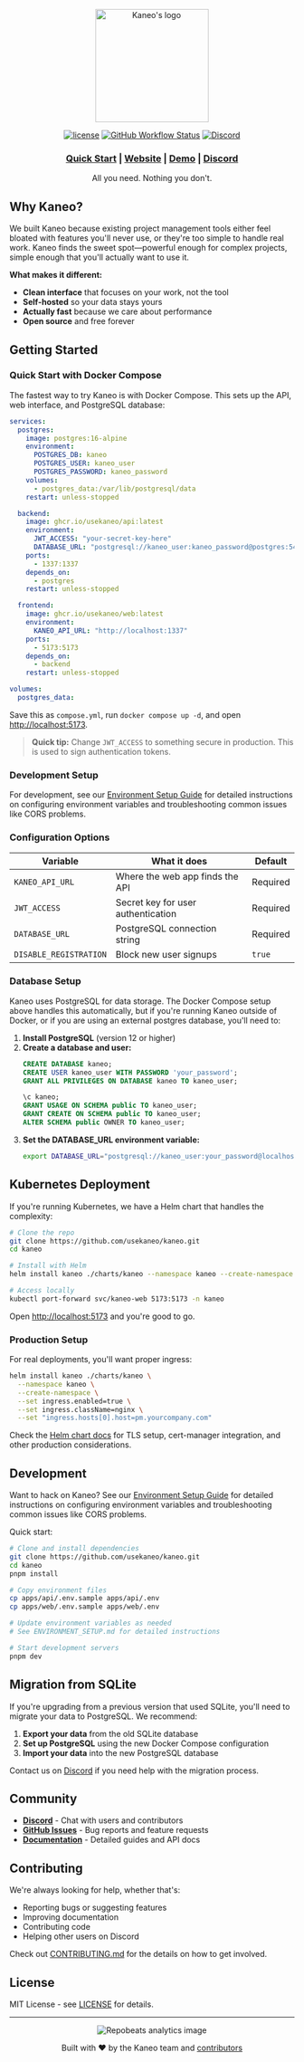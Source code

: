 <p align="center">
  <a href="https://kaneo.app">
    <img src="https://assets.kaneo.app/logo-text.png" alt="Kaneo's logo" width="200" />
  </a>
</p>

<div align="center">

[![license](https://img.shields.io/badge/license-MIT-blue.svg)](LICENSE)
[![GitHub Workflow Status](https://img.shields.io/github/actions/workflow/status/usekaneo/kaneo/ci.yml?branch=main)](https://github.com/usekaneo/kaneo/actions)
[![Discord](https://img.shields.io/discord/1326250681530843178?color=7389D8&label=&logo=discord&logoColor=ffffff)](https://discord.gg/rU4tSyhXXU)

</div>

<div align="center">
  <h3>
    <a href="https://kaneo.app/docs">Quick Start</a>
    <span> | </span>
    <a href="https://kaneo.app">Website</a>
    <span> | </span>
    <a href="https://demo.kaneo.app">Demo</a>
    <span> | </span>
    <a href="https://discord.gg/rU4tSyhXXU">Discord</a>
  </h3>
</div>

<p align="center">All you need. Nothing you don't.</p>

## Why Kaneo?

We built Kaneo because existing project management tools either feel bloated with features you'll never use, or they're too simple to handle real work. Kaneo finds the sweet spot—powerful enough for complex projects, simple enough that you'll actually want to use it.

**What makes it different:**
- **Clean interface** that focuses on your work, not the tool
- **Self-hosted** so your data stays yours
- **Actually fast** because we care about performance
- **Open source** and free forever

## Getting Started

### Quick Start with Docker Compose

The fastest way to try Kaneo is with Docker Compose. This sets up the API, web interface, and PostgreSQL database:

```yaml
services:
  postgres:
    image: postgres:16-alpine
    environment:
      POSTGRES_DB: kaneo
      POSTGRES_USER: kaneo_user
      POSTGRES_PASSWORD: kaneo_password
    volumes:
      - postgres_data:/var/lib/postgresql/data
    restart: unless-stopped

  backend:
    image: ghcr.io/usekaneo/api:latest
    environment:
      JWT_ACCESS: "your-secret-key-here"
      DATABASE_URL: "postgresql://kaneo_user:kaneo_password@postgres:5432/kaneo"
    ports:
      - 1337:1337
    depends_on:
      - postgres
    restart: unless-stopped

  frontend:
    image: ghcr.io/usekaneo/web:latest
    environment:
      KANEO_API_URL: "http://localhost:1337"
    ports:
      - 5173:5173
    depends_on:
      - backend
    restart: unless-stopped

volumes:
  postgres_data:
```

Save this as `compose.yml`, run `docker compose up -d`, and open [http://localhost:5173](http://localhost:5173).

> **Quick tip:** Change `JWT_ACCESS` to something secure in production. This is used to sign authentication tokens.

### Development Setup

For development, see our [Environment Setup Guide](ENVIRONMENT_SETUP.md) for detailed instructions on configuring environment variables and troubleshooting common issues like CORS problems.

### Configuration Options

| Variable | What it does | Default |
| -------- | ------------ | ------- |
| `KANEO_API_URL` | Where the web app finds the API | Required |
| `JWT_ACCESS` | Secret key for user authentication | Required |
| `DATABASE_URL` | PostgreSQL connection string | Required |
| `DISABLE_REGISTRATION` | Block new user signups | `true` |

### Database Setup

Kaneo uses PostgreSQL for data storage. The Docker Compose setup above handles this automatically, but if you're running Kaneo outside of Docker, or if you are using an external postgres database, you'll need to:

1. **Install PostgreSQL** (version 12 or higher)
2. **Create a database and user:**
   ```sql
   CREATE DATABASE kaneo;
   CREATE USER kaneo_user WITH PASSWORD 'your_password';
   GRANT ALL PRIVILEGES ON DATABASE kaneo TO kaneo_user;

   \c kaneo;
   GRANT USAGE ON SCHEMA public TO kaneo_user;
   GRANT CREATE ON SCHEMA public TO kaneo_user;
   ALTER SCHEMA public OWNER TO kaneo_user;
   ```
3. **Set the DATABASE_URL environment variable:**
   ```bash
   export DATABASE_URL="postgresql://kaneo_user:your_password@localhost:5432/kaneo"
   ```

## Kubernetes Deployment

If you're running Kubernetes, we have a Helm chart that handles the complexity:

```bash
# Clone the repo
git clone https://github.com/usekaneo/kaneo.git
cd kaneo

# Install with Helm
helm install kaneo ./charts/kaneo --namespace kaneo --create-namespace

# Access locally
kubectl port-forward svc/kaneo-web 5173:5173 -n kaneo
```

Open [http://localhost:5173](http://localhost:5173) and you're good to go.

### Production Setup

For real deployments, you'll want proper ingress:

```bash
helm install kaneo ./charts/kaneo \
  --namespace kaneo \
  --create-namespace \
  --set ingress.enabled=true \
  --set ingress.className=nginx \
  --set "ingress.hosts[0].host=pm.yourcompany.com"
```

Check the [Helm chart docs](./charts/kaneo/README.md) for TLS setup, cert-manager integration, and other production considerations.

## Development

Want to hack on Kaneo? See our [Environment Setup Guide](ENVIRONMENT_SETUP.md) for detailed instructions on configuring environment variables and troubleshooting common issues like CORS problems.

Quick start:
```bash
# Clone and install dependencies
git clone https://github.com/usekaneo/kaneo.git
cd kaneo
pnpm install

# Copy environment files
cp apps/api/.env.sample apps/api/.env
cp apps/web/.env.sample apps/web/.env

# Update environment variables as needed
# See ENVIRONMENT_SETUP.md for detailed instructions

# Start development servers
pnpm dev
```

## Migration from SQLite

If you're upgrading from a previous version that used SQLite, you'll need to migrate your data to PostgreSQL. We recommend:

1. **Export your data** from the old SQLite database
2. **Set up PostgreSQL** using the new Docker Compose configuration
3. **Import your data** into the new PostgreSQL database

Contact us on [Discord](https://discord.gg/rU4tSyhXXU) if you need help with the migration process.

## Community

- **[Discord](https://discord.gg/rU4tSyhXXU)** - Chat with users and contributors
- **[GitHub Issues](https://github.com/usekaneo/kaneo/issues)** - Bug reports and feature requests
- **[Documentation](https://kaneo.app/quick-start)** - Detailed guides and API docs

## Contributing

We're always looking for help, whether that's:
- Reporting bugs or suggesting features
- Improving documentation
- Contributing code
- Helping other users on Discord

Check out [CONTRIBUTING.md](CONTRIBUTING.md) for the details on how to get involved.

## License

MIT License - see [LICENSE](LICENSE) for details.

---

<div align="center">
  <img src="https://repobeats.axiom.co/api/embed/3e8367ec2b2350e4fc48662df33c81dac657b833.svg" alt="Repobeats analytics image" />
</div>

<p align="center">
  Built with ❤️ by the Kaneo team and <a href="#contributors">contributors</a>
</p>
